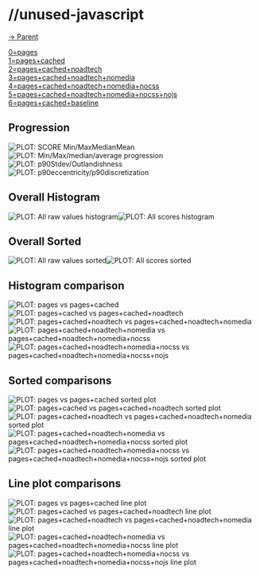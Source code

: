 
# //unused-javascript

[→ Parent](..)

[0=pages](samples/pages)  
[1=pages+cached](samples/pages+cached)  
[2=pages+cached+noadtech](samples/pages+cached+noadtech)  
[3=pages+cached+noadtech+nomedia](samples/pages+cached+noadtech+nomedia)  
[4=pages+cached+noadtech+nomedia+nocss](samples/pages+cached+noadtech+nomedia+nocss)  
[5=pages+cached+noadtech+nomedia+nocss+nojs](samples/pages+cached+noadtech+nomedia+nocss+nojs)  
[6=pages+cached+baseline](samples/pages+cached+baseline)  

## Progression

![PLOT: SCORE Min/MaxMedianMean](./progression/score.svg)![PLOT: Min/Max/median/average progression](./progression/value.svg)![PLOT: p90Stdev/Outlandishness](./progression/stddev.svg)![PLOT: p90eccentricity/p90discretization](./progression/eccentricity.svg)
## Overall Histogram

![PLOT: All raw values histogram](./comparison/histogram/all_raw.svg)![PLOT: All scores histogram](./comparison/histogram/all_score.svg)
## Overall Sorted

![PLOT: All raw values sorted](./comparison/sorted/all_raw.svg)![PLOT: All scores sorted](./comparison/sorted/all_score.svg)
## Histogram comparison

![PLOT: pages vs pages+cached](./comparison/histogram/0_vs_1.svg)![PLOT: pages+cached vs pages+cached+noadtech](./comparison/histogram/1_vs_2.svg)![PLOT: pages+cached+noadtech vs pages+cached+noadtech+nomedia](./comparison/histogram/2_vs_3.svg)![PLOT: pages+cached+noadtech+nomedia vs pages+cached+noadtech+nomedia+nocss](./comparison/histogram/3_vs_4.svg)![PLOT: pages+cached+noadtech+nomedia+nocss vs pages+cached+noadtech+nomedia+nocss+nojs](./comparison/histogram/4_vs_5.svg)
## Sorted comparisons

![PLOT: pages vs pages+cached sorted plot](./comparison/sorted/0_vs_1.svg)![PLOT: pages+cached vs pages+cached+noadtech sorted plot](./comparison/sorted/1_vs_2.svg)![PLOT: pages+cached+noadtech vs pages+cached+noadtech+nomedia sorted plot](./comparison/sorted/2_vs_3.svg)![PLOT: pages+cached+noadtech+nomedia vs pages+cached+noadtech+nomedia+nocss sorted plot](./comparison/sorted/3_vs_4.svg)![PLOT: pages+cached+noadtech+nomedia+nocss vs pages+cached+noadtech+nomedia+nocss+nojs sorted plot](./comparison/sorted/4_vs_5.svg)
## Line plot comparisons

![PLOT: pages vs pages+cached line plot](./comparison/line/0_vs_1.svg)![PLOT: pages+cached vs pages+cached+noadtech line plot](./comparison/line/1_vs_2.svg)![PLOT: pages+cached+noadtech vs pages+cached+noadtech+nomedia line plot](./comparison/line/2_vs_3.svg)![PLOT: pages+cached+noadtech+nomedia vs pages+cached+noadtech+nomedia+nocss line plot](./comparison/line/3_vs_4.svg)![PLOT: pages+cached+noadtech+nomedia+nocss vs pages+cached+noadtech+nomedia+nocss+nojs line plot](./comparison/line/4_vs_5.svg)